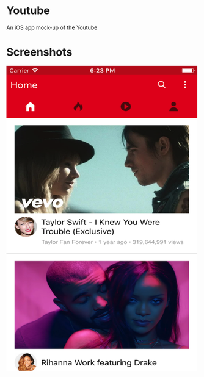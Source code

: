 # Youtube
An iOS app mock-up of the Youtube

# Screenshots
<img src="https://github.com/ajitkbaral/Youtube/blob/master/Youtube/Youtube/Screenshot/1.png" align="left" height="800" width="500" >

